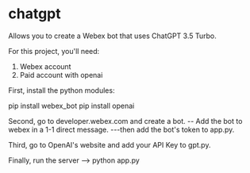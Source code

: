 # chatgpt
Allows you to create a Webex bot that uses ChatGPT 3.5 Turbo.

For this project, you'll need:
1) Webex account
2) Paid account with openai

First, install the python modules:

pip install webex_bot
pip install openai

Second, go to developer.webex.com and create a bot.
-- Add the bot to webex in a 1-1 direct message.
---then add the bot's token to app.py.

Third, go to OpenAI's website and add your API Key to gpt.py.

Finally, run the server --> python app.py

